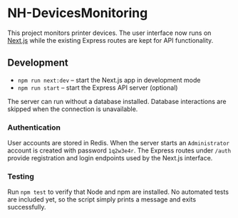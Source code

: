 # NH-DevicesMonitoring

This project monitors printer devices. The user interface now runs on
[Next.js](https://nextjs.org/) while the existing Express routes are kept for
API functionality.

## Development

- `npm run next:dev` – start the Next.js app in development mode
- `npm run start` – start the Express API server (optional)

The server can run without a database installed. Database interactions are
skipped when the connection is unavailable.

### Authentication

User accounts are stored in Redis. When the server starts an `Administrator`
account is created with password `1q2w3e4r`. The Express routes under `/auth`
provide registration and login endpoints used by the Next.js interface.

### Testing

Run `npm test` to verify that Node and npm are installed. No automated
tests are included yet, so the script simply prints a message and exits
successfully.

